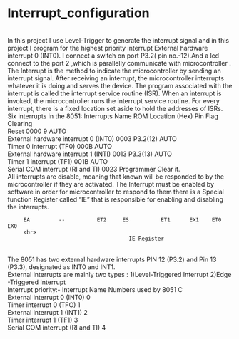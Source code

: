 # Interrupt_configuration
<br>
In this project  I use  Level-Trigger to generate the interrupt signal and in this project I program for the highest  priority interrupt External hardware interrupt 0 (INT0). I connect a switch on port P3.2( pin no.-12).And a lcd connect to the port 2 ,which is parallelly  communicate with microcontroller .
<br>
The Interrupt is the method to indicate the microcontroller by sending an interrupt signal. After receiving an interrupt, the microcontroller interrupts whatever it is doing and serves the device. The program associated with the interrupt is called the interrupt service routine (ISR). When an interrupt is invoked, the microcontroller runs the interrupt service routine. For every interrupt, there is a fixed location set aside to hold the addresses of ISRs.
<br>
Six interrupts in the 8051:
Interrupts Name                                      ROM Location (Hex)    Pin           Flag Clearing
<br>
 Reset						                                        0000              9	               AUTO
 <br>
 External hardware interrupt 0 (INT0)                     0003              P3.2(12)	       AUTO
 <br>
Timer 0 interrupt (TF0)                                   000B				                       AUTO
<br>
External hardware interrupt 1 (INTI)                      0013              P3.3(13)	       AUTO
<br>
Timer 1 interrupt (TF1) 			                            001B			                         AUTO
<br>
Serial COM interrupt (RI and TI)                          0023				                  Programmer Clear it.

<br>
All interrupts are disable, meaning that known will be responded to by the microcontroller if they are activated. The Interrupt must be enabled by software in order for microcontroller to respond to them there is a Special function Register called “IE” that is responsible for enabling and disabling the interrupts. 

         EA         --          ET2     ES          ET1      EX1    ET0       EX0
         <br>
					                      IE Register
  <br>                         
The 8051 has two external hardware interrupts PIN 12 (P3.2) and Pin 13 (P3.3), designated as INT0 and INT1.
<br>
External interrupts are mainly two types :
1)Level-Triggered Interrupt 
2)Edge -Triggered Interrupt
<br>
Interrupt priority:-
Interrupt                                     Name           Numbers used by 8051 C
<br>
External interrupt 0                          (INT0)                   0
<br>
Timer interrupt 0                              (TFO)		               1
<br>
External interrupt 1                          (INT1)                   2
<br>
Timer interrupt 1                              (TF1) 	                 3
<br>
Serial COM interrupt                      (RI and TI)                  4	

